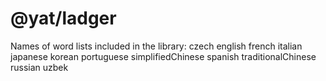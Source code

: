 # @yat/ladger

Names of word lists included in the library:
czech
english
french
italian
japanese
korean
portuguese
simplifiedChinese
spanish
traditionalChinese
russian
uzbek
